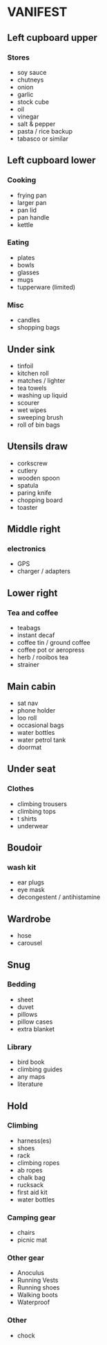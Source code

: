 # VANIFEST

## Left cupboard upper
### Stores
- soy sauce
- chutneys
- onion
- garlic
- stock cube
- oil
- vinegar
- salt & pepper
- pasta / rice backup
- tabasco or similar

## Left cupboard lower
### Cooking
- frying pan
- larger pan
- pan lid
- pan handle
- kettle

### Eating
- plates
- bowls
- glasses
- mugs
- tupperware (limited)

### Misc
- candles
- shopping bags

## Under sink
- tinfoil
- kitchen roll
- matches / lighter
- tea towels
- washing up liquid
- scourer
- wet wipes
- sweeping brush
- roll of bin bags

## Utensils draw
- corkscrew
- cutlery
- wooden spoon
- spatula
- paring knife
- chopping board
- toaster

## Middle right
### electronics
- GPS
- charger / adapters

## Lower right
### Tea and coffee
- teabags
- instant decaf
- coffee tin / ground coffee
- coffee pot or aeropress
- herb / rooibos tea
- strainer

## Main cabin
- sat nav
- phone holder
- loo roll
- occasional bags
- water bottles
- water petrol tank
- doormat

## Under seat
### Clothes
- climbing trousers
- climbing tops
- t shirts
- underwear

## Boudoir
### wash kit
- ear plugs
- eye mask
- decongestent / antihistamine

## Wardrobe
- hose
- carousel

## Snug
### Bedding
- sheet
- duvet
- pillows
- pillow cases
- extra blanket

### Library
- bird book
- climbing guides
- any maps
- literature

## Hold
### Climbing
- harness(es)
- shoes
- rack
- climbing ropes
- ab ropes
- chalk bag
- rucksack
- first aid kit
- water bottles

### Camping gear
- chairs
- picnic mat

### Other gear
- Anoculus
- Running Vests
- Running shoes
- Walking boots
- Waterproof

### Other
- chock

